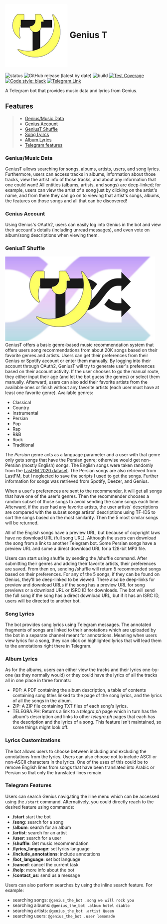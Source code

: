 <h1>
  <img src="logo.png" alt="GeniusT logo" width="200" align="center"/>
  Genius T
</h1>


![status](https://img.shields.io/uptimerobot/status/m786636302-b2fa3edeb9237ae327f70d06)
![GitHub release (latest by
date)](https://img.shields.io/github/v/release/allerter/geniust)
![build](https://github.com/allerter/geniust/workflows/build/badge.svg)
[![Test
Coverage](https://api.codeclimate.com/v1/badges/74d5611d77cb26f4ed16/test_coverage)](https://codeclimate.com/github/Allerter/geniust/test_coverage)
[![Code style:
black](https://img.shields.io/badge/code%20style-black-000000.svg)](https://github.com/psf/black)
[![Telegram
Link](https://img.shields.io/static/v1?label=Telegram&message=Click%20Here&color=blue&logo=telegram)](https://t.me/genius_the_bot)

A Telegram bot that provides music data and lyrics from Genius.

## Features

> -   [Genius/Music Data](#geniusmusic-data)
> -   [Genius Account](#genius-account)
> -   [GeniusT Shuffle](#geniust-shuffle)
> -   [Song Lyircs](#song-lyircs)
> -   [Album Lyrics](#album-lyrics)
> -   [Telegram features](#telegram-features)

### Genius/Music Data

GeniusT allows searching for songs, albums, artists, users, and song
lyrics. Furthermore, users can access tracks in albums, information
about those tracks, view the artist info of those tracks, and about any
information that one could want! All entities (albums, artists, and
songs) are deep-linked; for example, users can view the artist of a song
just by clicking on the artist\'s name, and from there they can go on to
viewing that artist\'s songs, albums, the features on those songs and
all that can be discovered!

### Genius Account

Using Genius\'s OAuth2, users can easily log into Genius in the bot and
view their account\'s details (including unread messages), and even vote
on album/song descriptions when viewing them.

### GeniusT Shuffle
<img src="geniust/data/shuffle.jpg" alt="GeniusT Shuffle logo" width="480"/>
GeniusT offers a basic genre-based music recommendation system that
offers users song recommendations from about 20K songs based on their
favorite genres and artists. Users can get their preferences from their
Genius or Spotify account or enter them manually. By logging into their
account through OAuth2, GeniusT will try to generate user's preferences
based on their account activity. If the user chooses to go the manual route,
they either input their age (and let the bot guess
the genres) or select them manually. Afterward, users can also add their
favorite artists from the available ones or finish without any favorite
artists (each user must have at least one favorite genre). Available
genres:

-   Classical
-   Country
-   Instrumental
-   Persian
-   Pop
-   Rap
-   R&B
-   Rock
-   Traditional

The *Persian* genre acts as a language parameter and a user with that
genre only gets songs that have the Persian genre; otherwise would get
non-Persian (mostly English) songs. The English songs were taken
randomly from the [LastFM 2020
dataset](https://github.com/renesemela/lastfm-dataset-2020). The Persian
songs are also retrieved from LastFM, but I neglected to save the
scripts I used to get the songs. Further information for songs was
retrieved from Spotify, Deezer, and Genius.

When a user\'s preferences are sent to the recommender, it will get all
songs that have one of the user\'s genres. Then the recommender chooses
a random subset of those songs to avoid sending the same songs each
time. Afterward, if the user had any favorite artists, the user
artists\' descriptions are compared with the subset songs artists\'
descriptions using TF-IDS to sort the songs based on the most
similarity. Then the 5 most similar songs will be returned.

All of the English songs have a preview URL, but because of copyright
laws have no download URL (full song URL). Although the users can
download the song from a link to another Telegram bot. Some Persian
songs have a preview URL and some a direct download URL for a 128-bit
MP3 file.

Users can start using shuffle by sending the /shuffle command. After
submitting their genres and adding their favorite artists, their
preferences are saved. From then on, sending /shuffle will return 5
recommended songs based on their preferences. For any of the 5 songs, if
they can be found on Genius, they\'ll be deep-linked to be viewed. There
also be deep-links for preview and download URLs if the song has a
preview URL for song previews or a download URL or ISRC ID for
downloads. The bot will send the full song if the song has a direct
download URL, but if it has an ISRC ID, users will be directed to
another bot.

### Song Lyrics

The bot provides song lyrics using Telegram messages. The annotated
fragments of songs are linked to their annotations which are uploaded by
the bot in a separate channel meant for annotations. Meaning when users
view lyrics for a song, they can click on highlighted lyrics that will
lead them to the annotations right there in Telegram.

### Album Lyrics

As for the albums, users can either view the tracks and their lyrics
one-by-one (as they normally would) or they could have the lyrics of all
the tracks all in one place in three formats:

-   PDF: A PDF containing the album description, a table of contents
    containing song titles linked to the page of the song lyrics, and
    the lyrics of all the songs in the album.
-   ZIP: A ZIP file containing TXT files of each song\'s lyrics.
-   TELEGRA.PH: Returns a link to a *telegra.ph* page which in turn has
    the album\'s description and links to other *telegra.ph* pages that
    each has the description and the lyrics of a song. This feature
    isn\'t maintained, so some things might look off.

### Lyrics Customizations

The bot allows users to choose between including and excluding the
annotations from the lyrics. Users can also choose not to include ASCII
or non-ASCII characters in the lyrics. One of the uses of this could be
to remove English lines from songs that have been translated into Arabic
or Persian so that only the translated lines remain.

### Telegram Features

Users can search Genius navigating the iline menu which can be accessed
using the `/start` command. Alternatively, you could directly reach to
the desired feature using commands:

-   **/start** start the bot
-   **/song**: search for a song
-   **/album**: search for an album
-   **/artist**: search for an artist
-   **/user**: search for a user
-   **/shuffle**: Get music recommendation
-   **/lyrics_language**: set lyrics language
-   **/include_annotations**: include annotations
-   **/bot_language**: set bot language
-   **/cancel**: cancel the current task
-   **/help**: more info about the bot
-   **/contact_us**: send us a message

Users can also perform searches by using the inline search feature. For
example:

-   searching songs: `@genius_the_bot .song we will rock you`
-   searching albums: `@genius_the_bot .album hotel diablo`
-   searching artists: `@genius_the_bot .artist Queen`
-   searching users: `@genius_the_bot .user lemonade`
